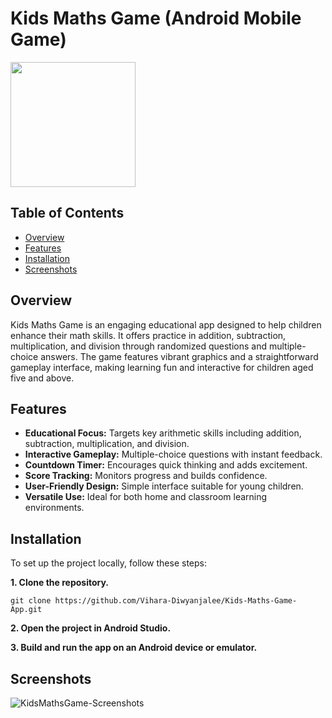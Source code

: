 # Kids Maths Game (Android Mobile Game)

<p><a href="https://github.com/Vihara-Diwyanjalee"><img src="https://skillicons.dev/icons?i=kotlin,androidstudio,git,github" width=200></a></p>

## Table of Contents

- [Overview](#overview)
- [Features](#features)
- [Installation](#installation)
- [Screenshots](#screenshots)

## Overview

Kids Maths Game is an engaging educational app designed to help children enhance their math skills. It offers practice in addition, subtraction, multiplication, and division through randomized questions and multiple-choice answers. The game features vibrant graphics and a straightforward gameplay interface, making learning fun and interactive for children aged five and above.

## Features

- **Educational Focus:** Targets key arithmetic skills including addition, subtraction, multiplication, and division.
- **Interactive Gameplay:** Multiple-choice questions with instant feedback.
- **Countdown Timer:** Encourages quick thinking and adds excitement.
- **Score Tracking:** Monitors progress and builds confidence.
- **User-Friendly Design:** Simple interface suitable for young children.
- **Versatile Use:** Ideal for both home and classroom learning environments.

## Installation

To set up the project locally, follow these steps:

**1. Clone the repository.**

```
git clone https://github.com/Vihara-Diwyanjalee/Kids-Maths-Game-App.git
```

**2. Open the project in Android Studio.**

**3. Build and run the app on an Android device or emulator.**

## Screenshots

<img src="https://github.com/Vihara-Diwyanjalee/Kids-Maths-Game-App/blob/main/app/src/main/res/drawable/screenshots.png" alt="KidsMathsGame-Screenshots">
